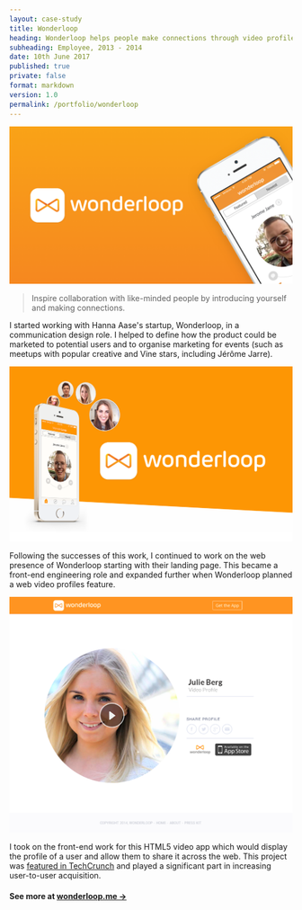```yaml
---
layout: case-study
title: Wonderloop
heading: Wonderloop helps people make connections through video profiles.
subheading: Employee, 2013 - 2014
date: 10th June 2017
published: true
private: false
format: markdown
version: 1.0
permalink: /portfolio/wonderloop
---
```


![Wonderloop](/pages/portfolio/wonderloop/wonderloop.png)

> Inspire collaboration with like-minded people by introducing yourself and making connections.

I started working with Hanna Aase's startup, Wonderloop, in a communication design role. I helped to define how the product could be marketed to potential users and to organise marketing for events (such as meetups with popular creative and Vine stars, including Jérôme Jarre).

![Wonderloop marketing](/pages/portfolio/wonderloop/wonderloopmarketing.png)

Following the successes of this work, I continued to work on the web presence of Wonderloop starting with their landing page. This became a front-end engineering role and expanded further when Wonderloop planned a web video profiles feature.

![Wonderloop marketing](/pages/portfolio/wonderloop/wonderloopweb.png)

I took on the front-end work for this HTML5 video app which would display the profile of a user and allow them to share it across the web. This project was [featured in TechCrunch](https://techcrunch.com/2015/10/09/wonderloop-launches-a-web-version-of-its-video-profiles-app/) and played a significant part in increasing user-to-user acquisition. 

#### See more at [wonderloop.me &rarr;](http://wonderloop.me)